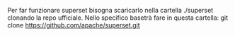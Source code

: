 Per far funzionare superset bisogna scaricarlo nella cartella ./superset clonando la repo ufficiale.
Nello specifico basetrà fare in questa cartella:
git clone https://github.com/apache/superset.git